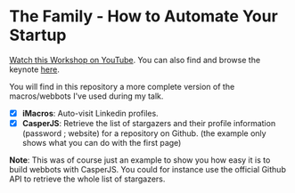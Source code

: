 # The Family - How to Automate Your Startup

[Watch this Workshop on YouTube](https://www.youtube.com/watch?v=nXGwKojredU). You can also find and browse the keynote [here](http://www.slideshare.net/gentlenode).

You will find in this repository a more complete version of the macros/webbots
I've used during my talk.

* [x] **iMacros**: Auto-visit Linkedin profiles.
* [x] **CasperJS**: Retrieve the list of stargazers and their profile information (password ; website) for a repository on Github. (the example only shows what you can do with the first page)

**Note**: This was of course just an example to show you how easy it is to build webbots with CasperJS. You could for instance use the official Github API to retrieve the whole list of stargazers.
